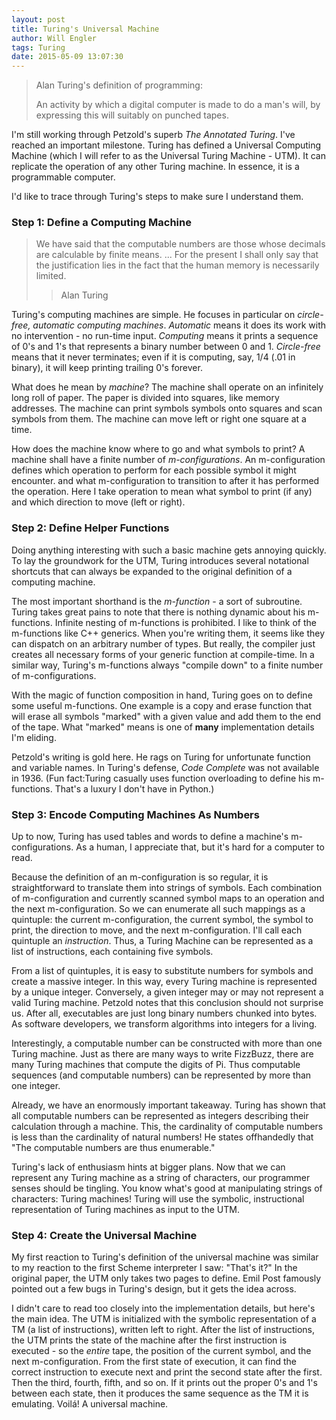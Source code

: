 ```yaml
---
layout: post
title: Turing's Universal Machine
author: Will Engler
tags: Turing
date: 2015-05-09 13:07:30
---
```


> Alan Turing's definition of programming:
>
> An activity by which a digital computer is made to do a man's will, by expressing this will suitably on punched tapes.

I'm still working through Petzold's superb _The Annotated Turing_.
I've reached an important milestone.
Turing has defined a Universal Computing Machine (which I will refer to as the Universal Turing Machine - UTM).
It can replicate the operation of any other Turing machine.
In essence, it is a programmable computer.

I'd like to trace through Turing's steps to make sure I understand them.

### Step 1: Define a Computing Machine

> We have said that the computable numbers are those whose decimals are calculable by finite means. ...
> For the present I shall only say that the justification lies in the fact that the human memory is necessarily limited.
>> Alan Turing

Turing's computing machines are simple. 
He focuses in particular on _circle-free, automatic computing machines_.
_Automatic_ means it does its work with no intervention - no run-time input.
_Computing_ means it prints a sequence of 0's and 1's that represents a binary number between 0 and 1.
_Circle-free_ means that it never terminates;
even if it is computing, say, 1/4 (.01 in binary), it will keep printing trailing 0's forever.

What does he mean by _machine_?
The machine shall operate on an infinitely long roll of paper.
The paper is divided into squares, like memory addresses.
The machine can print symbols symbols onto squares and scan symbols from them.
The machine can move left or right one square at a time.

How does the machine know where to go and what symbols to print?
A machine shall have a finite number of _m-configurations_.
An m-configuration defines which operation to perform for each possible symbol it might encounter. and what m-configuration to transition to after it has performed the operation.
Here I take operation to mean what symbol to print (if any) and which direction to move (left or right).

### Step 2: Define Helper Functions

Doing anything interesting with such a basic machine gets annoying quickly.
To lay the groundwork for the UTM, Turing introduces several notational shortcuts that can always be expanded to the original definition of a computing machine.

The most important shorthand is the _m-function_ - a sort of subroutine.
Turing takes great pains to note that there is nothing dynamic about his m-functions.
Infinite nesting of m-functions is prohibited.
I like to think of the m-functions like C++ generics.
When you're writing them, it seems like they can dispatch on an arbitrary number of types.
But really, the compiler just creates all necessary forms of your generic function at compile-time.
In a similar way, Turing's m-functions always "compile down" to a finite number of m-configurations.

With the magic of function composition in hand, Turing goes on to define some useful m-functions. 
One example is a copy and erase function that will erase all symbols "marked" with a given value and add them to the end of the tape.
What "marked" means is one of **many** implementation details I'm eliding.

Petzold's writing is gold here.
He rags on Turing for unfortunate function and variable names.
In Turing's defense, _Code Complete_ was not available in 1936.
(Fun fact:Turing casually uses function overloading to define his m-functions.
That's a luxury I don't have in Python.)

### Step 3: Encode Computing Machines As Numbers

Up to now, Turing has used tables and words to define a machine's m-configurations.
As a human, I appreciate that, but it's hard for a computer to read.

Because the definition of an m-configuration is so regular, it is straightforward to translate them into strings of symbols.
Each combination of m-configuration and currently scanned symbol maps to an operation and the next m-configuration.
So we can enumerate all such mappings as a quintuple:
the current m-configuration, the current symbol, the symbol to print, the direction to move, and the next m-configuration.
I'll call each quintuple an _instruction_.
Thus, a Turing Machine can be represented as a list of instructions, each containing five symbols.

From a list of quintuples, it is easy to substitute numbers for symbols and create a massive integer.
In this way, every Turing machine is represented by a unique integer.
Conversely, a given integer may or may not represent a valid Turing machine.
Petzold notes that this conclusion should not surprise us.
After all, executables are just long binary numbers chunked into bytes.
As software developers, we transform algorithms into integers for a living.

Interestingly, a computable number can be constructed with more than one Turing machine.
Just as there are many ways to write FizzBuzz, there are many Turing machines that compute the digits of Pi.
Thus computable sequences (and computable numbers) can be represented by more than one integer.

Already, we have an enormously important takeaway.
Turing has shown that all computable numbers can be represented as integers describing their calculation through a machine.
This, the cardinality of computable numbers is less than the cardinality of natural numbers!
He states offhandedly that "The computable numbers are thus enumerable."

Turing's lack of enthusiasm hints at bigger plans.
Now that we can represent any Turing machine as a string of characters, our programmer senses should be tingling.
You know what's good at manipulating strings of characters: Turing machines!
Turing will use the symbolic, instructional representation of Turing machines as input to the UTM.

### Step 4: Create the Universal Machine

My first reaction to Turing's definition of the universal machine was similar to my reaction to the first Scheme interpreter I saw: "That's it?"
In the original paper, the UTM only takes two pages to define.
Emil Post famously pointed out a few bugs in Turing's design, but it gets the idea across.

I didn't care to read too closely into the implementation details, but here's the main idea.
The UTM is initialized with the symbolic representation of a TM (a list of instructions), written left to right.
After the list of instructions, the UTM prints the state of the machine after the first instruction is executed -
so the _entire_ tape, the position of the current symbol, and the next m-configuration.
From the first state of execution, it can find the correct instruction to execute next and print the second state after the first.
Then the third, fourth, fifth, and so on.
If it prints out the proper 0's and 1's between each state, then it produces the same sequence as the TM it is emulating.
Voilá! A universal machine.
